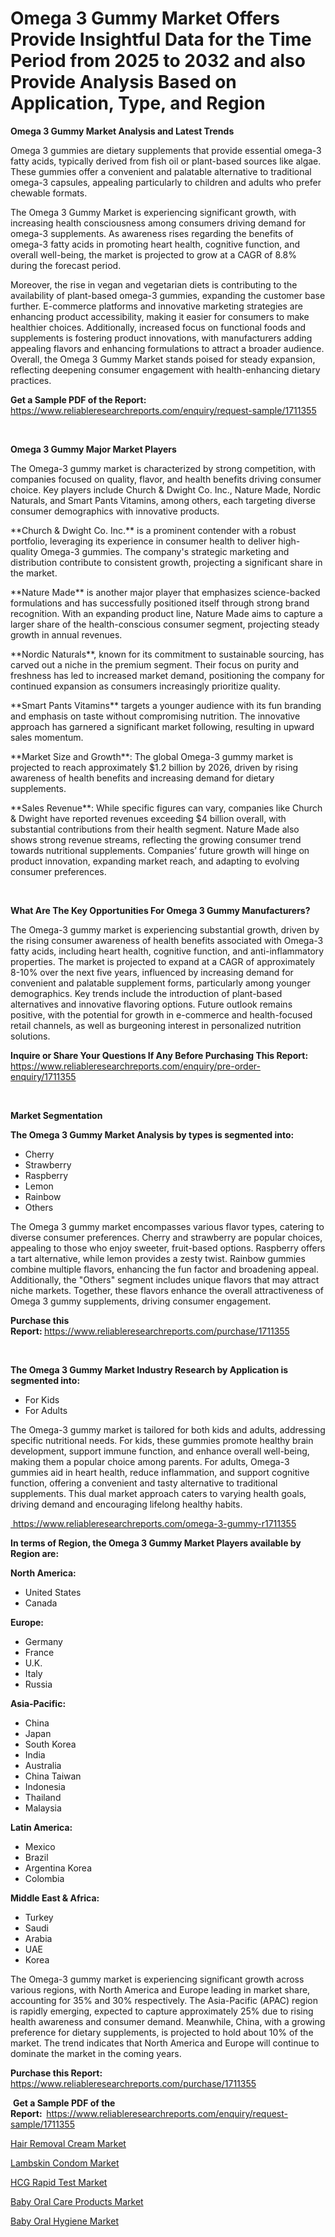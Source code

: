 <p><h1>Omega 3 Gummy Market Offers Provide Insightful Data for the Time Period from 2025 to 2032 and also Provide Analysis Based on Application, Type, and Region</h1></p><p><strong>Omega 3 Gummy Market Analysis and Latest Trends</strong></p>
<p><p>Omega 3 gummies are dietary supplements that provide essential omega-3 fatty acids, typically derived from fish oil or plant-based sources like algae. These gummies offer a convenient and palatable alternative to traditional omega-3 capsules, appealing particularly to children and adults who prefer chewable formats. </p><p>The Omega 3 Gummy Market is experiencing significant growth, with increasing health consciousness among consumers driving demand for omega-3 supplements. As awareness rises regarding the benefits of omega-3 fatty acids in promoting heart health, cognitive function, and overall well-being, the market is projected to grow at a CAGR of 8.8% during the forecast period. </p><p>Moreover, the rise in vegan and vegetarian diets is contributing to the availability of plant-based omega-3 gummies, expanding the customer base further. E-commerce platforms and innovative marketing strategies are enhancing product accessibility, making it easier for consumers to make healthier choices. Additionally, increased focus on functional foods and supplements is fostering product innovations, with manufacturers adding appealing flavors and enhancing formulations to attract a broader audience. Overall, the Omega 3 Gummy Market stands poised for steady expansion, reflecting deepening consumer engagement with health-enhancing dietary practices.</p></p>
<p><strong>Get a Sample PDF of the Report:&nbsp;</strong> <a href="https://www.reliableresearchreports.com/enquiry/request-sample/1711355?utm_campaign=36&utm_medium=2&utm_source=Github&utm_content=ia&utm_term=10012025&utm_id=omega-3-gummy">https://www.reliableresearchreports.com/enquiry/request-sample/1711355</a></p>
<p>&nbsp;</p>
<p><strong>Omega 3 Gummy Major Market Players</strong></p>
<p><p>The Omega-3 gummy market is characterized by strong competition, with companies focused on quality, flavor, and health benefits driving consumer choice. Key players include Church & Dwight Co. Inc., Nature Made, Nordic Naturals, and Smart Pants Vitamins, among others, each targeting diverse consumer demographics with innovative products.</p><p>**Church & Dwight Co. Inc.** is a prominent contender with a robust portfolio, leveraging its experience in consumer health to deliver high-quality Omega-3 gummies. The company's strategic marketing and distribution contribute to consistent growth, projecting a significant share in the market.</p><p>**Nature Made** is another major player that emphasizes science-backed formulations and has successfully positioned itself through strong brand recognition. With an expanding product line, Nature Made aims to capture a larger share of the health-conscious consumer segment, projecting steady growth in annual revenues.</p><p>**Nordic Naturals**, known for its commitment to sustainable sourcing, has carved out a niche in the premium segment. Their focus on purity and freshness has led to increased market demand, positioning the company for continued expansion as consumers increasingly prioritize quality.</p><p>**Smart Pants Vitamins** targets a younger audience with its fun branding and emphasis on taste without compromising nutrition. The innovative approach has garnered a significant market following, resulting in upward sales momentum.</p><p>**Market Size and Growth**: The global Omega-3 gummy market is projected to reach approximately $1.2 billion by 2026, driven by rising awareness of health benefits and increasing demand for dietary supplements.</p><p>**Sales Revenue**: While specific figures can vary, companies like Church & Dwight have reported revenues exceeding $4 billion overall, with substantial contributions from their health segment. Nature Made also shows strong revenue streams, reflecting the growing consumer trend towards nutritional supplements. Companies’ future growth will hinge on product innovation, expanding market reach, and adapting to evolving consumer preferences.</p></p>
<p>&nbsp;</p>
<p><strong>What Are The Key Opportunities For Omega 3 Gummy Manufacturers?</strong></p>
<p><p>The Omega-3 gummy market is experiencing substantial growth, driven by the rising consumer awareness of health benefits associated with Omega-3 fatty acids, including heart health, cognitive function, and anti-inflammatory properties. The market is projected to expand at a CAGR of approximately 8-10% over the next five years, influenced by increasing demand for convenient and palatable supplement forms, particularly among younger demographics. Key trends include the introduction of plant-based alternatives and innovative flavoring options. Future outlook remains positive, with the potential for growth in e-commerce and health-focused retail channels, as well as burgeoning interest in personalized nutrition solutions.</p></p>
<p><strong>Inquire or Share Your Questions If Any Before Purchasing This Report:</strong> <a href="https://www.reliableresearchreports.com/enquiry/pre-order-enquiry/1711355?utm_campaign=36&utm_medium=2&utm_source=Github&utm_content=ia&utm_term=10012025&utm_id=omega-3-gummy">https://www.reliableresearchreports.com/enquiry/pre-order-enquiry/1711355</a></p>
<p>&nbsp;</p>
<p><strong>Market Segmentation</strong></p>
<p><strong>The Omega 3 Gummy Market Analysis by types is segmented into:</strong></p>
<p><ul><li>Cherry</li><li>Strawberry</li><li>Raspberry</li><li>Lemon</li><li>Rainbow</li><li>Others</li></ul></p>
<p><p>The Omega 3 gummy market encompasses various flavor types, catering to diverse consumer preferences. Cherry and strawberry are popular choices, appealing to those who enjoy sweeter, fruit-based options. Raspberry offers a tart alternative, while lemon provides a zesty twist. Rainbow gummies combine multiple flavors, enhancing the fun factor and broadening appeal. Additionally, the "Others" segment includes unique flavors that may attract niche markets. Together, these flavors enhance the overall attractiveness of Omega 3 gummy supplements, driving consumer engagement.</p></p>
<p><strong>Purchase this Report:&nbsp;</strong><a href="https://www.reliableresearchreports.com/purchase/1711355?utm_campaign=36&utm_medium=2&utm_source=Github&utm_content=ia&utm_term=10012025&utm_id=omega-3-gummy">https://www.reliableresearchreports.com/purchase/1711355</a></p>
<p>&nbsp;</p>
<p><strong>The Omega 3 Gummy Market Industry Research by Application is segmented into:</strong></p>
<p><ul><li>For Kids</li><li>For Adults</li></ul></p>
<p><p>The Omega-3 gummy market is tailored for both kids and adults, addressing specific nutritional needs. For kids, these gummies promote healthy brain development, support immune function, and enhance overall well-being, making them a popular choice among parents. For adults, Omega-3 gummies aid in heart health, reduce inflammation, and support cognitive function, offering a convenient and tasty alternative to traditional supplements. This dual market approach caters to varying health goals, driving demand and encouraging lifelong healthy habits.</p></p>
<p><a href="https://www.reliableresearchreports.com/omega-3-gummy-r1711355?utm_campaign=36&utm_medium=2&utm_source=Github&utm_content=ia&utm_term=10012025&utm_id=omega-3-gummy">&nbsp;https://www.reliableresearchreports.com/omega-3-gummy-r1711355</a></p>
<p><strong>In terms of Region, the Omega 3 Gummy Market Players available by Region are:</strong></p>
<p>
    <p> <strong> North America: </strong>
        <ul>
            <li>United States</li>
            <li>Canada</li>
        </ul>
        </p> 
    <p> <strong> Europe: </strong>
        <ul>
            <li>Germany</li>
            <li>France</li>
            <li>U.K.</li>
            <li>Italy</li>
            <li>Russia</li>
        </ul>
        </p> 
    <p> <strong> Asia-Pacific: </strong>
        <ul>
            <li>China</li>
            <li>Japan</li>
            <li>South Korea</li>
            <li>India</li>
            <li>Australia</li>
            <li>China Taiwan</li>
            <li>Indonesia</li>
            <li>Thailand</li>
            <li>Malaysia</li>
        </ul>
        </p> 
    <p> <strong> Latin America: </strong>
        <ul>
            <li>Mexico</li>
            <li>Brazil</li>
            <li>Argentina Korea</li>
            <li>Colombia</li>
        </ul>
        </p> 
    <p> <strong> Middle East & Africa: </strong>
        <ul>
            <li>Turkey</li>
            <li>Saudi</li>
            <li>Arabia</li>
            <li>UAE</li>
            <li>Korea</li>
        </ul>
    </p>
    </p>
<p><p>The Omega-3 gummy market is experiencing significant growth across various regions, with North America and Europe leading in market share, accounting for 35% and 30% respectively. The Asia-Pacific (APAC) region is rapidly emerging, expected to capture approximately 25% due to rising health awareness and consumer demand. Meanwhile, China, with a growing preference for dietary supplements, is projected to hold about 10% of the market. The trend indicates that North America and Europe will continue to dominate the market in the coming years.</p></p>
<p><strong>Purchase this Report: </strong><a href="https://www.reliableresearchreports.com/purchase/1711355?utm_campaign=36&utm_medium=2&utm_source=Github&utm_content=ia&utm_term=10012025&utm_id=omega-3-gummy">https://www.reliableresearchreports.com/purchase/1711355</a></p>
<p>&nbsp;<strong>Get a Sample PDF of the Report:&nbsp;&nbsp;</strong><a href="https://www.reliableresearchreports.com/enquiry/request-sample/1711355?utm_campaign=36&utm_medium=2&utm_source=Github&utm_content=ia&utm_term=10012025&utm_id=omega-3-gummy">https://www.reliableresearchreports.com/enquiry/request-sample/1711355</a></p>
<p><strong></strong></p>
<p><p><a href="https://github.com/cheryjhonson/Market-Research-Report-List-1/blob/main/hair-removal-cream-market.md?utm_campaign=36&utm_medium=2&utm_source=Github&utm_content=ia&utm_term=10012025&utm_id=omega-3-gummy">Hair Removal Cream Market</a></p><p><a href="https://github.com/AngelaWalsh696/Market-Research-Report-List-1/blob/main/lambskin-condom-market.md?utm_campaign=36&utm_medium=2&utm_source=Github&utm_content=ia&utm_term=10012025&utm_id=omega-3-gummy">Lambskin Condom Market</a></p><p><a href="https://github.com/tamvrosiya/Market-Research-Report-List-6/blob/main/hcg-rapid-test-market.md?utm_campaign=36&utm_medium=2&utm_source=Github&utm_content=ia&utm_term=10012025&utm_id=omega-3-gummy">HCG Rapid Test Market</a></p><p><a href="https://github.com/SanjidaKhan901/Market-Research-Report-List-1/blob/main/baby-oral-care-products-market.md?utm_campaign=36&utm_medium=2&utm_source=Github&utm_content=ia&utm_term=10012025&utm_id=omega-3-gummy">Baby Oral Care Products Market</a></p><p><a href="https://github.com/dierdrecrichton210/Market-Research-Report-List-1/blob/main/baby-oral-hygiene-market.md?utm_campaign=36&utm_medium=2&utm_source=Github&utm_content=ia&utm_term=10012025&utm_id=omega-3-gummy">Baby Oral Hygiene Market</a></p></p>
